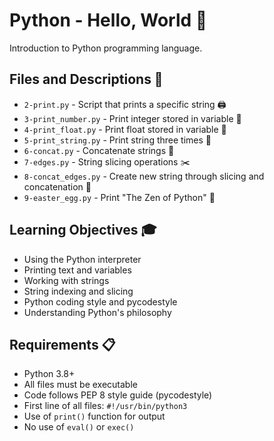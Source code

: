 # Python - Hello, World 👋

Introduction to Python programming language.

## Files and Descriptions 📄

* `2-print.py` - Script that prints a specific string 🖨️
* `3-print_number.py` - Print integer stored in variable 🔢
* `4-print_float.py` - Print float stored in variable 💫
* `5-print_string.py` - Print string three times 📝
* `6-concat.py` - Concatenate strings 🔗
* `7-edges.py` - String slicing operations ✂️
* `8-concat_edges.py` - Create new string through slicing and concatenation 🎯
* `9-easter_egg.py` - Print "The Zen of Python" 🥚

## Learning Objectives 🎓

* Using the Python interpreter
* Printing text and variables
* Working with strings
* String indexing and slicing
* Python coding style and pycodestyle
* Understanding Python's philosophy

## Requirements 📋

* Python 3.8+
* All files must be executable
* Code follows PEP 8 style guide (pycodestyle)
* First line of all files: `#!/usr/bin/python3`
* Use of `print()` function for output
* No use of `eval()` or `exec()`
